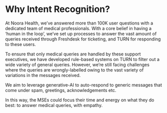# Why Intent Recognition?

At Noora Health, we’ve answered more than 100K user questions with a dedicated team of medical professionals. With a core belief in having a ‘human in the loop’, we’ve set up processes to answer the vast amount of queries received through Freshdesk for ticketing, and TURN for responding to these users.

To ensure that only medical queries are handled by these support executives, we have developed rule-based systems on TURN to filter out a wide variety of general queries. However, we’re still facing challenges where the queries are wrongly-labelled owing to the vast variety of variations in the messages received. 

We aim to leverage generative-AI to auto-respond to generic messages that come under spam, greetings, acknowledgements etc. 

In this way, the MSEs could focus their time and energy on what they do best: to answer medical queries, with empathy.



